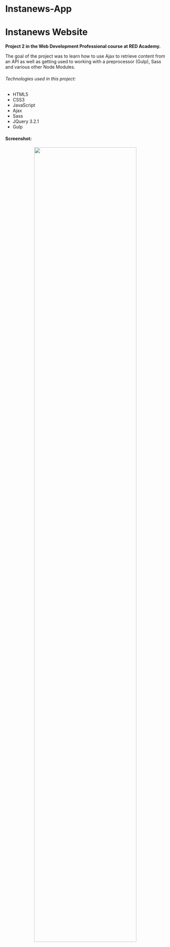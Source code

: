 # Instanews-App
<h1>Instanews Website</h1>

<strong>Project 2 in the Web Development Professional course at RED Academy.</strong>

<p>The goal of the project was to learn how to use Ajax to retrieve content from an API as well as getting used to working with a preprocessor (Gulp), Sass and various other Node Modules.</p>

<h6>Technologies used in this project:</h6>
<ul>
<li>HTML5</li>
<li>CSS3</li>
<li>JavaScript</li>
<li>Ajax</li>
<li>Sass</li>
<li>JQuery 3.2.1</li>
<li>Gulp</li>
</ul>

<h4>Screenshot:</h4>

<p align="center">
  <img src="#"
  width="80%"/>
</p>
